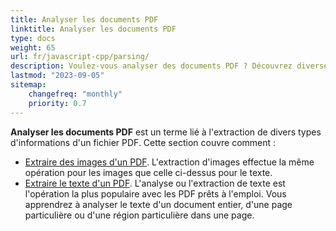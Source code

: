 ```yaml
---
title: Analyser les documents PDF
linktitle: Analyser les documents PDF
type: docs
weight: 65
url: fr/javascript-cpp/parsing/
description: Voulez-vous analyser des documents PDF ? Découvrez diverses méthodes d'extraction de données PDF avec Aspose.PDF pour JavaScript via C++.
lastmod: "2023-09-05"
sitemap:
    changefreq: "monthly"
    priority: 0.7
---
```


**Analyser les documents PDF** est un terme lié à l'extraction de divers types d'informations d'un fichier PDF. Cette section couvre comment :

- [Extraire des images d'un PDF](/pdf/javascript-cpp/extract-images-from-the-pdf-file/). L'extraction d'images effectue la même opération pour les images que celle ci-dessus pour le texte.
- [Extraire le texte d'un PDF](/pdf/javascript-cpp/extract-text-from-pdf/). L'analyse ou l'extraction de texte est l'opération la plus populaire avec les PDF prêts à l'emploi. Vous apprendrez à analyser le texte d'un document entier, d'une page particulière ou d'une région particulière dans une page.